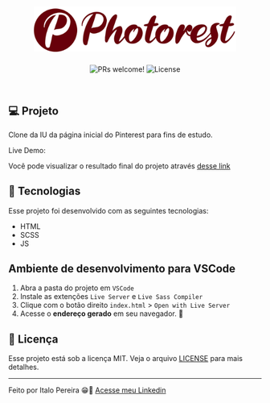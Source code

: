 <h1 align="center">
    <img alt="Photorest" title="Photorest" src="logo.png" style="max-width:80%;"/>
</h1>

<p align="center">
 <img src="https://img.shields.io/static/v1?label=PRs&message=welcome&color=8257E5&labelColor=000000" alt="PRs welcome!" />

  <img alt="License" src="https://img.shields.io/static/v1?label=license&message=MIT&color=8257E5&labelColor=000000">
</p>

<br>


## 💻 Projeto

Clone da IU da página inicial do Pinterest para fins de estudo.

Live Demo:

Você pode visualizar o resultado final do projeto através [desse link](https://italods.github.io/UiClone-Photorest/)

## 🚀 Tecnologias

Esse projeto foi desenvolvido com as seguintes tecnologias:

- HTML
- SCSS
- JS

## Ambiente de desenvolvimento para VSCode

1. Abra a pasta do projeto em `VSCode`
2. Instale as extenções `Live Server` e `Live Sass Compiler`
3. Clique com o botão direito `index.html` > `Open with Live Server`
4. Acesse o **endereço gerado** em seu navegador. 🚀

## :memo: Licença

Esse projeto está sob a licença MIT. Veja o arquivo [LICENSE](LICENSE.md) para mais detalhes.

---

Feito por Italo Pereira :grin::rocket: [Acesse meu Linkedin](https://www.linkedin.com/in/italods/)
